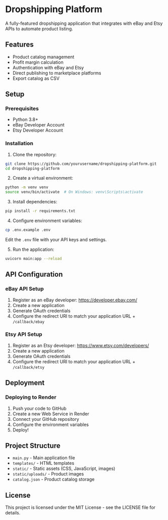 # Dropshipping Platform

A fully-featured dropshipping application that integrates with eBay and Etsy APIs to automate product listing.

## Features

- Product catalog management
- Profit margin calculation
- Authentication with eBay and Etsy
- Direct publishing to marketplace platforms
- Export catalog as CSV

## Setup

### Prerequisites

- Python 3.8+
- eBay Developer Account
- Etsy Developer Account

### Installation

1. Clone the repository:
```bash
git clone https://github.com/yourusername/dropshipping-platform.git
cd dropshipping-platform
```

2. Create a virtual environment:
```bash
python -m venv venv
source venv/bin/activate  # On Windows: venv\Scripts\activate
```

3. Install dependencies:
```bash
pip install -r requirements.txt
```

4. Configure environment variables:
```bash
cp .env.example .env
```
Edit the `.env` file with your API keys and settings.

5. Run the application:
```bash
uvicorn main:app --reload
```

## API Configuration

### eBay API Setup

1. Register as an eBay developer: https://developer.ebay.com/
2. Create a new application
3. Generate OAuth credentials
4. Configure the redirect URI to match your application URL + `/callback/ebay`

### Etsy API Setup

1. Register as an Etsy developer: https://www.etsy.com/developers/
2. Create a new application
3. Generate OAuth credentials
4. Configure the redirect URI to match your application URL + `/callback/etsy`

## Deployment

### Deploying to Render

1. Push your code to GitHub
2. Create a new Web Service in Render
3. Connect your GitHub repository
4. Configure the environment variables
5. Deploy!

## Project Structure

- `main.py` - Main application file
- `templates/` - HTML templates
- `static/` - Static assets (CSS, JavaScript, images)
- `static/uploads/` - Product images
- `catalog.json` - Product catalog storage

## License

This project is licensed under the MIT License - see the LICENSE file for details. 
